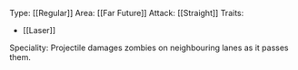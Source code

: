 Type: [[Regular]]
Area: [[Far Future]]
Attack: [[Straight]]
Traits:
- [[Laser]]

Speciality: Projectile damages zombies on neighbouring lanes as it passes them.